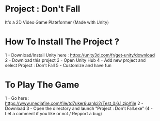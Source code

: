 # Project : Don't Fall
It's a 2D Video Game Plateformer (Made with Unity)



# How To Install The Project ?
1 - Download/Install Unity here : https://unity3d.com/fr/get-unity/download
2 - Download this project
3 - Open Unity Hub
4 - Add new project and select Project : Don't Fall
5 - Customize and have fun



# To Play The Game
1 - Go here : https://www.mediafire.com/file/td7uker6uanlci2/Test_0.6.1.zip/file
2 - Download
3 - Open the directory and launch "Project : Don't Fall.exe"
(4 - Let a comment if you like or not / Repport a bug)
